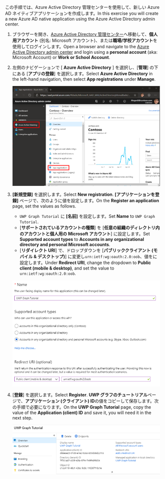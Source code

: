 <!-- markdownlint-disable MD002 MD041 -->

<span data-ttu-id="13f14-101">この手順では、Azure Active Directory 管理センターを使用して、新しい Azure AD ネイティブアプリケーションを作成します。</span><span class="sxs-lookup"><span data-stu-id="13f14-101">In this exercise you will create a new Azure AD native application using the Azure Active Directory admin center.</span></span>

1. <span data-ttu-id="13f14-102">ブラウザーを開き、[Azure Active Directory 管理センター](https://aad.portal.azure.com)へ移動して、**個人用アカウント** (別名: Microsoft アカウント)、または**職場/学校アカウント**を使用してログインします。</span><span class="sxs-lookup"><span data-stu-id="13f14-102">Open a browser and navigate to the [Azure Active Directory admin center](https://aad.portal.azure.com) and login using a **personal account** (aka: Microsoft Account) or **Work or School Account**.</span></span>

1. <span data-ttu-id="13f14-103">左側のナビゲーションで [ **Azure Active Directory** ] を選択し、[**管理**] の下にある [**アプリの登録**] を選択します。</span><span class="sxs-lookup"><span data-stu-id="13f14-103">Select **Azure Active Directory** in the left-hand navigation, then select **App registrations** under **Manage**.</span></span>

    ![<span data-ttu-id="13f14-104">アプリの登録のスクリーンショット</span><span class="sxs-lookup"><span data-stu-id="13f14-104">A screenshot of the App registrations</span></span> ](./images/aad-portal-app-registrations.png)

1. <span data-ttu-id="13f14-105">**[新規登録]** を選択します。</span><span class="sxs-lookup"><span data-stu-id="13f14-105">Select **New registration**.</span></span> <span data-ttu-id="13f14-106">**[アプリケーションを登録]** ページで、次のように値を設定します。</span><span class="sxs-lookup"><span data-stu-id="13f14-106">On the **Register an application** page, set the values as follows.</span></span>

    - <span data-ttu-id="13f14-107">`UWP Graph Tutorial` に **[名前]** を設定します。</span><span class="sxs-lookup"><span data-stu-id="13f14-107">Set **Name** to `UWP Graph Tutorial`.</span></span>
    - <span data-ttu-id="13f14-108">[**サポートされているアカウントの種類**] を [**任意の組織のディレクトリ内のアカウントと個人用の Microsoft アカウント**] に設定します。</span><span class="sxs-lookup"><span data-stu-id="13f14-108">Set **Supported account types** to **Accounts in any organizational directory and personal Microsoft accounts**.</span></span>
    - <span data-ttu-id="13f14-109">[**リダイレクト URI**] で、ドロップダウンを [**パブリッククライアント (モバイル & デスクトップ)**] に変更し`urn:ietf:wg:oauth:2.0:oob`、値をに設定します。</span><span class="sxs-lookup"><span data-stu-id="13f14-109">Under **Redirect URI**, change the dropdown to **Public client (mobile & desktop)**, and set the value to `urn:ietf:wg:oauth:2.0:oob`.</span></span>

    ![[アプリケーションの登録] ページのスクリーンショット](./images/aad-register-app.png)

1. <span data-ttu-id="13f14-111">[**登録**] を選択します。</span><span class="sxs-lookup"><span data-stu-id="13f14-111">Select **Register**.</span></span> <span data-ttu-id="13f14-112">**UWP グラフのチュートリアル**ページで、**アプリケーション (クライアント) ID**の値をコピーして保存します。次の手順で必要になります。</span><span class="sxs-lookup"><span data-stu-id="13f14-112">On the **UWP Graph Tutorial** page, copy the value of the **Application (client) ID** and save it, you will need it in the next step.</span></span>

    ![新しいアプリの登録のアプリケーション ID のスクリーンショット](./images/aad-application-id.png)
